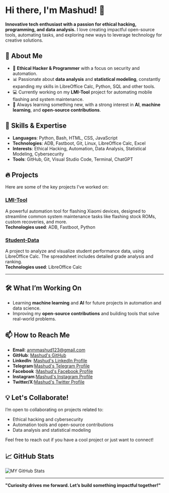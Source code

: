 # Hi there, I'm Mashud! 👋

**Innovative tech enthusiast with a passion for ethical hacking, programming, and data analysis.** I love creating impactful open-source tools, automating tasks, and exploring new ways to leverage technology for creative solutions.

## 🌟 About Me
- 🔐 **Ethical Hacker & Programmer** with a focus on security and automation.
- 📊 Passionate about **data analysis** and **statistical modeling**, constantly expanding my skills in LibreOffice Calc, Python, SQL and other tools.
- 💻 Currently working on my **LMI-Tool** project for automating mobile flashing and system maintenance.
- 🌱 Always learning something new, with a strong interest in **AI**, **machine learning**, and **open-source contributions**.

## 🚀 Skills & Expertise
- **Languages**: Python, Bash, HTML, CSS, JavaScript
- **Technologies**: ADB, Fastboot, Git, Linux, LibreOffice Calc, Excel
- **Interests**: Ethical Hacking, Automation, Data Analysis, Statistical Modeling, Cybersecurity
- **Tools**: GitHub, Git, Visual Studio Code, Terminal, ChatGPT

## 🔥 Projects
Here are some of the key projects I’ve worked on:

### [LMI-Tool](https://github.com/anmmashud/LMI-Tool)
A powerful automation tool for flashing Xiaomi devices, designed to streamline common system maintenance tasks like flashing stock ROMs, custom recoveries, and more.  
**Technologies used**: ADB, Fastboot, Python

### [Student-Data](https://github.com/anmmashud/Student-Data)
A project to analyze and visualize student performance data, using LibreOffice Calc. The spreadsheet includes detailed grade analysis and ranking.  
**Technologies used**: LibreOffice Calc

---

## 🛠️ What I’m Working On
- Learning **machine learning** and **AI** for future projects in automation and data science.
- Improving my **open-source contributions** and building tools that solve real-world problems.

## 📫 How to Reach Me
- **Email**: [anmmashud123@gmail.com](mailto:anmmashud123@gmail.com)
- **GitHub**: [Mashud's GitHub](https://github.com/anmmashud)
- **LinkedIn**: [Mashud's LinkedIn Profile](https://www.linkedin.com/in/anmmashud)
- **Telegram**:[Mashud's Telegram Profile](https://t.me/anmmashud)
- **Facebook** :[Mashud's Facebook Profile](https://facebook.com/anm.mashud.9)
- **Instagram**:[Mashud's Instagram Profile](https://instagram.com/anmmashud)
- **Twitter/X**:[Mashud's Twitter Profile](https://x.com/anm_mashud)

## 💡 Let's Collaborate!
I’m open to collaborating on projects related to:
- Ethical hacking and cybersecurity
- Automation tools and open-source contributions
- Data analysis and statistical modeling

Feel free to reach out if you have a cool project or just want to connect!

## 📈 GitHub Stats

![MY GitHub Stats](https://github-readme-stats.vercel.app/api?anmmashud=anmmashud&show_icons=true&theme=radical)

---

**"Curiosity drives me forward. Let’s build something impactful together!"**

